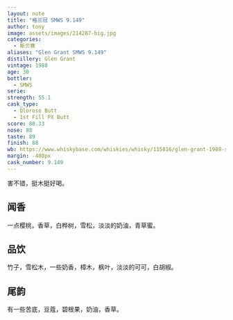 ```yaml
---
layout: note
title: "格兰冠 SMWS 9.149"
author: tony
image: assets/images/214287-big.jpg
categories:
  - 斯贝赛
aliases: "Glen Grant SMWS 9.149"
distillery: Glen Grant
vintage: 1988
age: 30
bottler:
  - SMWS
serie:
strength: 55.1
cask_type:
  - Oloroso Butt
  - 1st Fill PX Butt
score: 88.33
nose: 88
taste: 89
finish: 88
wb: https://www.whiskybase.com/whiskies/whisky/115816/glen-grant-1988-smws-9149
margin: -480px
cask_number: 9.149
---
```

害不错，挺木挺好喝。

## 闻香
一点樱桃，香草，白桦树，雪松，淡淡的奶油，青草蜜。

## 品饮
竹子，雪松木，一些奶香，樟木，枫叶，淡淡的可可，白胡椒。 

## 尾韵
有一些苦底，豆蔻，碧根果，奶油，香草。
